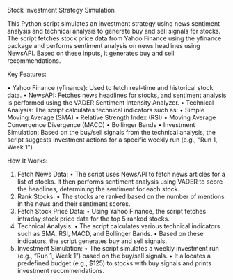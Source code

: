 Stock Investment Strategy Simulation

This Python script simulates an investment strategy using news sentiment analysis and technical analysis to generate buy and sell signals for stocks. The script fetches stock price data from Yahoo Finance using the yfinance package and performs sentiment analysis on news headlines using NewsAPI. Based on these inputs, it generates buy and sell recommendations.

Key Features:

•	Yahoo Finance (yfinance): Used to fetch real-time and historical stock data.
•	NewsAPI: Fetches news headlines for stocks, and sentiment analysis is performed using the VADER Sentiment Intensity Analyzer.
•	Technical Analysis: The script calculates technical indicators such as:
•	Simple Moving Average (SMA)
•	Relative Strength Index (RSI)
•	Moving Average Convergence Divergence (MACD)
•	Bollinger Bands
•	Investment Simulation: Based on the buy/sell signals from the technical analysis, the script suggests investment actions for a specific weekly run (e.g., “Run 1, Week 1”).

How It Works:

1.	Fetch News Data:
•	The script uses NewsAPI to fetch news articles for a list of stocks. It then performs sentiment analysis using VADER to score the headlines, determining the sentiment for each stock.
2.	Rank Stocks:
•	The stocks are ranked based on the number of mentions in the news and their sentiment scores.
3.	Fetch Stock Price Data:
•	Using Yahoo Finance, the script fetches intraday stock price data for the top 5 ranked stocks.
4.	Technical Analysis:
•	The script calculates various technical indicators such as SMA, RSI, MACD, and Bollinger Bands.
•	Based on these indicators, the script generates buy and sell signals.
5.	Investment Simulation:
•	The script simulates a weekly investment run (e.g., “Run 1, Week 1”) based on the buy/sell signals.
•	It allocates a predefined budget (e.g., $125) to stocks with buy signals and prints investment recommendations.
